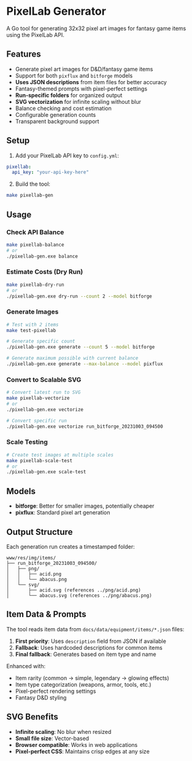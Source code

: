 # PixelLab Generator

A Go tool for generating 32x32 pixel art images for fantasy game items using the PixelLab API.

## Features

- Generate pixel art images for D&D/fantasy game items
- Support for both `pixflux` and `bitforge` models
- **Uses JSON descriptions** from item files for better accuracy
- Fantasy-themed prompts with pixel-perfect settings
- **Run-specific folders** for organized output
- **SVG vectorization** for infinite scaling without blur
- Balance checking and cost estimation
- Configurable generation counts
- Transparent background support

## Setup

1. Add your PixelLab API key to `config.yml`:
```yaml
pixellab:
  api_key: "your-api-key-here"
```

2. Build the tool:
```bash
make pixellab-gen
```

## Usage

### Check API Balance
```bash
make pixellab-balance
# or
./pixellab-gen.exe balance
```

### Estimate Costs (Dry Run)
```bash
make pixellab-dry-run
# or
./pixellab-gen.exe dry-run --count 2 --model bitforge
```

### Generate Images
```bash
# Test with 2 items
make test-pixellab

# Generate specific count
./pixellab-gen.exe generate --count 5 --model bitforge

# Generate maximum possible with current balance
./pixellab-gen.exe generate --max-balance --model pixflux
```

### Convert to Scalable SVG
```bash
# Convert latest run to SVG
make pixellab-vectorize
# or
./pixellab-gen.exe vectorize

# Convert specific run
./pixellab-gen.exe vectorize run_bitforge_20231003_094500
```

### Scale Testing
```bash
# Create test images at multiple scales
make pixellab-scale-test
# or
./pixellab-gen.exe scale-test
```

## Models

- **bitforge**: Better for smaller images, potentially cheaper
- **pixflux**: Standard pixel art generation

## Output Structure

Each generation run creates a timestamped folder:
```
www/res/img/items/
├── run_bitforge_20231003_094500/
│   ├── png/
│   │   ├── acid.png
│   │   └── abacus.png
│   └── svg/
│       ├── acid.svg (references ../png/acid.png)
│       └── abacus.svg (references ../png/abacus.png)
```

## Item Data & Prompts

The tool reads item data from `docs/data/equipment/items/*.json` files:

1. **First priority**: Uses `description` field from JSON if available
2. **Fallback**: Uses hardcoded descriptions for common items
3. **Final fallback**: Generates based on item type and name

Enhanced with:
- Item rarity (common → simple, legendary → glowing effects)
- Item type categorization (weapons, armor, tools, etc.)
- Pixel-perfect rendering settings
- Fantasy D&D styling

## SVG Benefits

- **Infinite scaling**: No blur when resized
- **Small file size**: Vector-based
- **Browser compatible**: Works in web applications
- **Pixel-perfect CSS**: Maintains crisp edges at any size